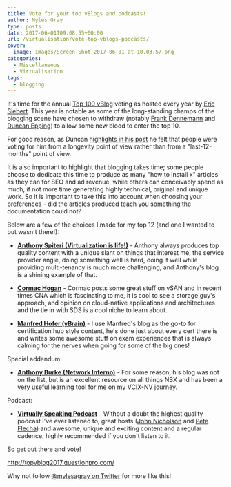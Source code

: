 ```yaml
---
title: Vote for your top vBlogs and podcasts!
author: Myles Gray
type: posts
date: 2017-06-01T09:08:55+00:00
url: /virtualisation/vote-top-vblogs-podcasts/
cover:
  image: images/Screen-Shot-2017-06-01-at-10.03.57.png
categories:
  - Miscellaneous
  - Virtualisation
tags:
  - blogging
---
```


It's time for the annual [Top 100 vBlog][1] voting as hosted every year by [Eric Siebert][2]. This year is notable as some of the long-standing champs of the blogging scene have chosen to withdraw (notably [Frank Dennemann][3] and [Duncan Epping][4]) to allow some new blood to enter the top 10.

For good reason, as Duncan [highlights in his post][5] he felt that people were voting for him from a longevity point of view rather than from a "last-12-months" point of view.

It is also important to highlight that blogging takes time; some people choose to dedicate this time to produce as many "how to install x" articles as they can for SEO and ad revenue, while others can conceivably spend as much, if not more time generating highly technical, original and unique work. So it is important to take this into account when choosing your preferences - did the articles produced teach you something the documentation could not?

Below are a few of the choices I made for my top 12 (and one I wanted to but wasn't there!):

* **[Anthony Spiteri (Virtualization is life!)][6]** - Anthony always produces top quality content with a unique slant on things that interest me, the service provider angle, doing something well is hard, doing it well while providing multi-tenancy is much more challenging, and Anthony's blog is a shining example of that.

* **[Cormac Hogan][7]** - Cormac posts some great stuff on vSAN and in recent times CNA which is fascinating to me, it is cool to see a storage guy's approach, and opinion on cloud-native applications and architectures and the tie in with SDS is a cool niche to learn about.

* **[Manfred Hofer (vBrain)][8]** - I use Manfred's blog as the go-to for certification hub style content, he's done just about every cert there is and writes some awesome stuff on exam experiences that is always calming for the nerves when going for some of the big ones!

Special addendum:

* **[Anthony Burke (Network Inferno)][9]** - For some reason, his blog was not on the list, but is an excellent resource on all things NSX and has been a very useful learning tool for me on my VCIX-NV journey.

Podcast:

* **[Virtually Speaking Podcast][10]** - Without a doubt the highest quality podcast I've ever listened to, great hosts ([John Nicholson][11] and [Pete Flecha][12]) and awesome, unique and exciting content and a regular cadence, highly recommended if you don't listen to it.

So get out there and vote!

<http://topvblog2017.questionpro.com/>

Why not follow [@mylesagray on Twitter][13] for more like this!

 [1]: http://vsphere-land.com/news/voting-now-open-for-top-vblog-2017.html
 [2]: https://twitter.com/ericsiebert
 [3]: https://twitter.com/FrankDenneman
 [4]: https://twitter.com/duncanyb
 [5]: http://www.yellow-bricks.com/2017/06/01/vote-fav-bloggers-podcast-etc/
 [6]: https://anthonyspiteri.net/
 [7]: http://cormachogan.com/
 [8]: http://www.vbrain.info/
 [9]: http://networkinferno.net/
 [10]: https://soundcloud.com/virtuallyspeakingpodcast
 [11]: https://twitter.com/lost_signal
 [12]: https://twitter.com/vPedroArrow
 [13]: https://twitter.com/mylesagray
